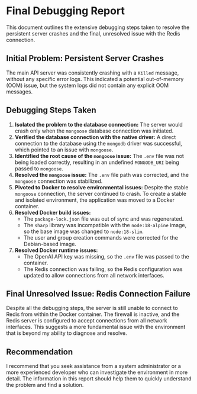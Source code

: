 # Final Debugging Report

This document outlines the extensive debugging steps taken to resolve the persistent server crashes and the final, unresolved issue with the Redis connection.

## Initial Problem: Persistent Server Crashes

The main API server was consistently crashing with a `Killed` message, without any specific error logs. This indicated a potential out-of-memory (OOM) issue, but the system logs did not contain any explicit OOM messages.

## Debugging Steps Taken

1.  **Isolated the problem to the database connection:** The server would crash only when the `mongoose` database connection was initiated.
2.  **Verified the database connection with the native driver:** A direct connection to the database using the `mongodb` driver was successful, which pointed to an issue with `mongoose`.
3.  **Identified the root cause of the `mongoose` issue:** The `.env` file was not being loaded correctly, resulting in an undefined `MONGODB_URI` being passed to `mongoose`.
4.  **Resolved the `mongoose` issue:** The `.env` file path was corrected, and the `mongoose` connection was stabilized.
5.  **Pivoted to Docker to resolve environmental issues:** Despite the stable `mongoose` connection, the server continued to crash. To create a stable and isolated environment, the application was moved to a Docker container.
6.  **Resolved Docker build issues:**
    *   The `package-lock.json` file was out of sync and was regenerated.
    *   The `sharp` library was incompatible with the `node:18-alpine` image, so the base image was changed to `node:18-slim`.
    *   The user and group creation commands were corrected for the Debian-based image.
7.  **Resolved Docker runtime issues:**
    *   The OpenAI API key was missing, so the `.env` file was passed to the container.
    *   The Redis connection was failing, so the Redis configuration was updated to allow connections from all network interfaces.

## Final Unresolved Issue: Redis Connection Failure

Despite all the debugging steps, the server is still unable to connect to Redis from within the Docker container. The firewall is inactive, and the Redis server is configured to accept connections from all network interfaces. This suggests a more fundamental issue with the environment that is beyond my ability to diagnose and resolve.

## Recommendation

I recommend that you seek assistance from a system administrator or a more experienced developer who can investigate the environment in more detail. The information in this report should help them to quickly understand the problem and find a solution.

